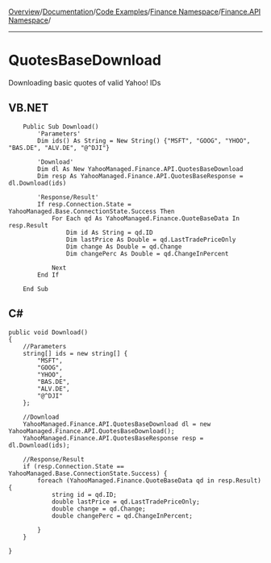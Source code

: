[Overview](MainPage.md)/[Documentation](Documentation.md)/[Code Examples](LibraryAppliance.md)/[Finance Namespace](sampleYahooManagedFinance.md)/[Finance.API Namespace](sampleYahooManagedAPI.md)/

---


# QuotesBaseDownload #
Downloading basic quotes of valid Yahoo! IDs

## VB.NET ##
```
    Public Sub Download()
        'Parameters'
        Dim ids() As String = New String() {"MSFT", "GOOG", "YHOO", "BAS.DE", "ALV.DE", "@^DJI"}

        'Download'
        Dim dl As New YahooManaged.Finance.API.QuotesBaseDownload
        Dim resp As YahooManaged.Finance.API.QuotesBaseResponse = dl.Download(ids)

        'Response/Result'
        If resp.Connection.State = YahooManaged.Base.ConnectionState.Success Then
            For Each qd As YahooManaged.Finance.QuoteBaseData In resp.Result
                Dim id As String = qd.ID
                Dim lastPrice As Double = qd.LastTradePriceOnly
                Dim change As Double = qd.Change
                Dim changePerc As Double = qd.ChangeInPercent

            Next
        End If

    End Sub
```

## C# ##
```
public void Download()
{
	//Parameters
	string[] ids = new string[] {
		"MSFT",
		"GOOG",
		"YHOO",
		"BAS.DE",
		"ALV.DE",
		"@^DJI"
	};

	//Download
	YahooManaged.Finance.API.QuotesBaseDownload dl = new YahooManaged.Finance.API.QuotesBaseDownload();
	YahooManaged.Finance.API.QuotesBaseResponse resp = dl.Download(ids);

	//Response/Result
	if (resp.Connection.State == YahooManaged.Base.ConnectionState.Success) {
		foreach (YahooManaged.Finance.QuoteBaseData qd in resp.Result) {
			string id = qd.ID;
			double lastPrice = qd.LastTradePriceOnly;
			double change = qd.Change;
			double changePerc = qd.ChangeInPercent;

		}
	}

}
```